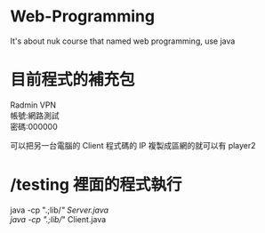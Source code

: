 # Web-Programming

It's about nuk course that named web programming, use java

# 目前程式的補充包

Radmin VPN  
帳號:網路測試  
密碼:000000  

可以把另一台電腦的 Client 程式碼的 IP 複製成區網的就可以有 player2

# /testing 裡面的程式執行


java -cp ".;lib/*" Server.java  
java -cp ".;lib/*" Client.java
